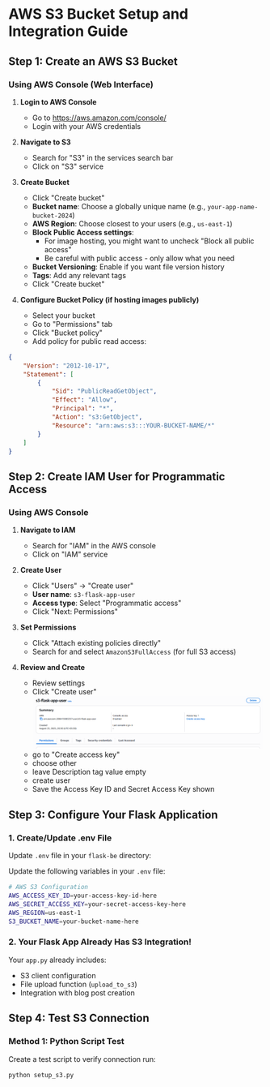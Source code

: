 # AWS S3 Bucket Setup and Integration Guide

## Step 1: Create an AWS S3 Bucket

### Using AWS Console (Web Interface)
1. **Login to AWS Console**
   - Go to https://aws.amazon.com/console/
   - Login with your AWS credentials

2. **Navigate to S3**
   - Search for "S3" in the services search bar
   - Click on "S3" service

3. **Create Bucket**
   - Click "Create bucket"
   - **Bucket name**: Choose a globally unique name (e.g., `your-app-name-bucket-2024`)
   - **AWS Region**: Choose closest to your users (e.g., `us-east-1`)
   - **Block Public Access settings**: 
     - For image hosting, you might want to uncheck "Block all public access"
     - Be careful with public access - only allow what you need
   - **Bucket Versioning**: Enable if you want file version history
   - **Tags**: Add any relevant tags
   - Click "Create bucket"

4. **Configure Bucket Policy (if hosting images publicly)**
   - Select your bucket
   - Go to "Permissions" tab
   - Click "Bucket policy"
   - Add policy for public read access:

```json
{
    "Version": "2012-10-17",
    "Statement": [
        {
            "Sid": "PublicReadGetObject",
            "Effect": "Allow",
            "Principal": "*",
            "Action": "s3:GetObject",
            "Resource": "arn:aws:s3:::YOUR-BUCKET-NAME/*"
        }
    ]
}
```

## Step 2: Create IAM User for Programmatic Access

### Using AWS Console
1. **Navigate to IAM**
   - Search for "IAM" in the AWS console
   - Click on "IAM" service

2. **Create User**
   - Click "Users" → "Create user"
   - **User name**: `s3-flask-app-user`
   - **Access type**: Select "Programmatic access"
   - Click "Next: Permissions"

3. **Set Permissions**
   - Click "Attach existing policies directly"
   - Search for and select `AmazonS3FullAccess` (for full S3 access)

4. **Review and Create**
   - Review settings
   - Click "Create user"
   ![alt text](image.png)
   - go to "Create access key"
   - choose other
   - leave Description tag value empty
   - create user
   - Save the Access Key ID and Secret Access Key shown

## Step 3: Configure Your Flask Application

### 1. Create/Update .env File
Update `.env` file in your `flask-be` directory:

Update the following variables in your `.env` file:
```bash
# AWS S3 Configuration
AWS_ACCESS_KEY_ID=your-access-key-id-here
AWS_SECRET_ACCESS_KEY=your-secret-access-key-here
AWS_REGION=us-east-1
S3_BUCKET_NAME=your-bucket-name-here
```

### 2. Your Flask App Already Has S3 Integration!
Your `app.py` already includes:
- S3 client configuration
- File upload function (`upload_to_s3`)
- Integration with blog post creation

## Step 4: Test S3 Connection

### Method 1: Python Script Test
Create a test script to verify connection run:

```bash
python setup_s3.py
```
